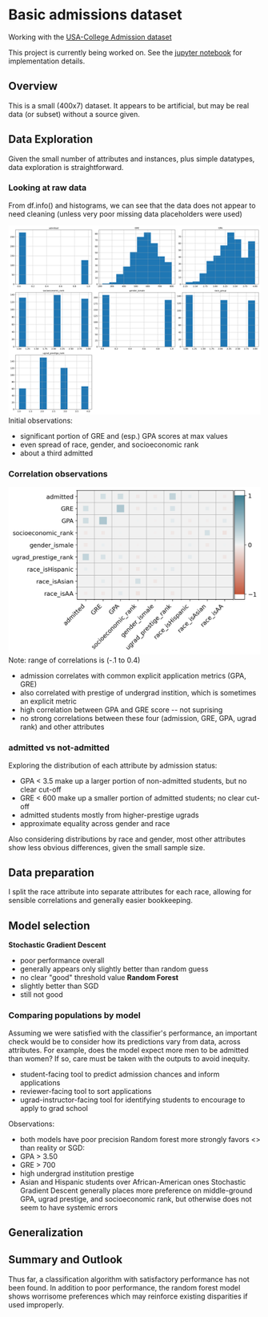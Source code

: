 # Basic admissions dataset
Working with the [USA-College Admission dataset](https://www.kaggle.com/vik2012kvs/usacollege-admission/)

This project is currently being worked on. See the [jupyter notebook](admissions_data_exp_and_model_training.ipynb) for implementation details.

## Overview
This is a small (400x7) dataset. It appears to be artificial, but may be real data (or subset) without a source given. 

## Data Exploration
Given the small number of attributes and instances, plus simple datatypes, data exploration is straightforward.

### Looking at raw data
From df.info() and histograms, we can see that the data does not appear to need cleaning (unless very poor missing data placeholders were used)

![alt text](images/attribute_histogram_plots.png)
Initial observations:
- significant portion of GRE and (esp.) GPA scores at max values
- even spread of race, gender, and socioeconomic rank
- about a third admitted

### Correlation observations
![alt text](images/correlation_plots.png)
Note: range of correlations is (-.1 to 0.4)
- admission correlates with common explicit application metrics (GPA, GRE)
- also correlated with prestige of undergrad instition, which is sometimes an explicit metric
- high correlation between GPA and GRE score -- not suprising
- no strong correlations between these four (admission, GRE, GPA, ugrad rank) and other attributes

### admitted vs not-admitted
Exploring the distribution of each attribute by admission status:
- GPA < 3.5 make up a larger portion of non-admitted students, but no clear cut-off
- GRE < 600 make up a smaller portion of admitted students; no clear cut-off
- admitted students mostly from higher-prestige ugrads
- approximate equality across gender and race

Also considering distributions by race and gender, most other attributes show less obvious differences, given the small sample size.


## Data preparation
I split the race attribute into separate attributes for each race, allowing for sensible correlations and generally easier bookkeeping.

## Model selection
**Stochastic Gradient Descent**
- poor performance overall
- generally appears only slightly better than random guess
- no clear "good" threshold value
**Random Forest**
- slightly better than SGD
- still not good

### Comparing populations by model
Assuming we were satisfied with the classifier's performance, an important check would be to consider how its predictions vary from data, across attributes.
For example, does the model expect more men to be admitted than women? If so, care must be taken with the outputs to avoid inequity.
- student-facing tool to predict admission chances and inform applications
- reviewer-facing tool to sort applications
- ugrad-instructor-facing tool for identifying students to encourage to apply to grad school

Observations:
- both models have poor precision
Random forest more strongly favors <> than reality or SGD:
- GPA > 3.50
- GRE > 700
- high undergrad institution prestige
- Asian and Hispanic students over African-American ones
Stochastic Gradient Descent generally places more preference on middle-ground GPA, ugrad prestige, and socioeconomic rank, but otherwise does not seem to have systemic errors

## Generalization 

## Summary and Outlook
Thus far, a classification algorithm with satisfactory performance has not been found. In addition to poor performance, the random forest model shows worrisome preferences which may reinforce existing disparities if used improperly.
